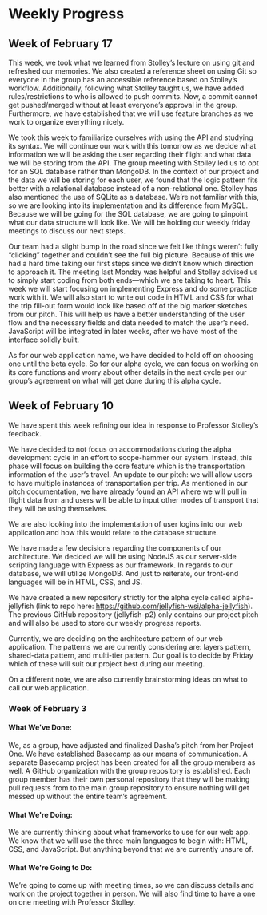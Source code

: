 # Weekly Progress

## Week of February 17

This week, we took what we learned from Stolley’s lecture on using git and refreshed our memories. We also created a reference sheet on using Git so everyone in the group has an accessible reference based on Stolley’s workflow. Additionally, following what Stolley taught us, we have added rules/restrictions to who is allowed to push commits. Now, a commit cannot get pushed/merged without at least everyone’s approval in the group. Furthermore, we have established that we will use feature branches as we work to organize everything nicely.

We took this week to familiarize ourselves with using the API and studying its syntax. We will continue our work with this tomorrow as we decide what information we will be asking the user regarding their flight and what data we will be storing from the API. The group meeting with Stolley led us to opt for an SQL database rather than MongoDB. In the context of our project and the data we will be storing for each user, we found that the logic pattern fits better with a relational database instead of a non-relational one. Stolley has also mentioned the use of SQLite as a database. We’re not familiar with this, so we are looking into its implementation and its difference from MySQL. Because we will be going for the SQL database, we are going to pinpoint what our data structure will look like. We will be holding our weekly friday meetings to discuss our next steps.

Our team had a slight bump in the road since we felt like things weren’t fully “clicking” together and couldn’t see the full big picture. Because of this we had a hard time taking our first steps since we didn’t know which direction to approach it. The meeting last Monday was helpful and Stolley advised us to simply start coding from both ends—which we are taking to heart. This week we will start focusing on implementing Express and do some practice work with it. We will also start to write out code in HTML and CSS for what the trip fill-out form would look like based off of the big marker sketches from our pitch. This will help us have a better understanding of the user flow and the necessary fields and data needed to match the user’s need. JavaScript will be integrated in later weeks, after we have most of the interface solidly built.

As for our web application name, we have decided to hold off on choosing one until the beta cycle. So for our alpha cycle, we can focus on working on its core functions and worry about other details in the next cycle per our group’s agreement on what will get done during this alpha cycle.


## Week of February 10

We have spent this week refining our idea in response to Professor Stolley’s feedback.

We have decided to not focus on accommodations during the alpha development cycle in an effort to scope-hammer our system. Instead, this phase will focus on building the core feature which is the transportation information of the user’s travel. An update to our pitch: we will allow users to have multiple instances of transportation per trip. As mentioned in our pitch documentation, we have already found an API where we will pull in flight data from and users will be able to input other modes of transport that they will be using themselves.

We are also looking into the implementation of user logins into our web application and how this would relate to the database structure.

We have made a few decisions regarding the components of our architecture. We decided we will be using NodeJS as our server-side scripting language with Express as our framework. In regards to our database, we will utilize MongoDB. And just to reiterate, our front-end languages will be in HTML, CSS, and JS.

We have created a new repository strictly for the alpha cycle called alpha-jellyfish (link to repo here: https://github.com/jellyfish-wsi/alpha-jellyfish). The previous GitHub repository (jellyfish-p2) only contains our project pitch and will also be used to store our weekly progress reports.

Currently, we are deciding on the architecture pattern of our web application. The patterns we are currently considering are: layers pattern, shared-data pattern, and multi-tier pattern. Our goal is to decide by Friday which of these will suit our project best during our meeting.

On a different note, we are also currently brainstorming ideas on what to call our web application.

### Week of February 3

#### What We've Done:

We, as a group, have adjusted and finalized Dasha’s pitch from her Project One.
We have established Basecamp as our means of communication. A separate Basecamp
project has been created for all the group members as well. A GitHub organization
with the group repository is established. Each group member has their own personal
repository that they will be making pull requests from to the main group repository
to ensure nothing will get messed up without the entire team’s agreement.

#### What We're Doing:

We are currently thinking about what frameworks to use for our web app. We know
that we will use the three main languages to begin with: HTML, CSS, and JavaScript.
But anything beyond that we are currently unsure of.

#### What We're Going to Do:

We’re going to come up with meeting times, so we can discuss details and work on
the project together in person. We will also find time to have a one on one
meeting with Professor Stolley.
